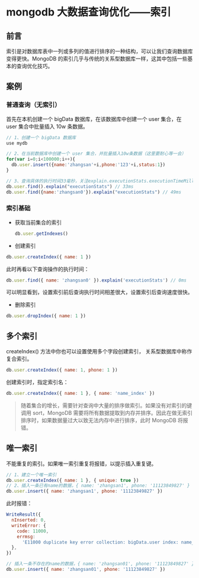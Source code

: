 # mongodb 大数据查询优化——索引

## 前言

索引是对数据库表中一列或多列的值进行排序的一种结构，可以让我们查询数据库变得更快。MongoDB 的索引几乎与传统的关系型数据库一样，这其中包括一些基本的查询优化技巧。

## 案例

### 普通查询（无索引）

首先在本机创建一个 bigData 数据库，在该数据库中创建一个 user 集合，在 user 集合中批量插入 10w 条数据。

```js
// 1、创建一个 bigData 数据库
use mydb

// 2、在当前数据库中创建一个 user 集合，并批量插入10w条数据（这里要耐心等一会）
for(var i=0;i<100000;i++){
  db.user.insert({name:'zhangsan'+i,phone:'123'+i,status:1})
}

// 3、查询具体的执行时间33毫秒，关注explain.executionStats.executionTimeMillis:33
db.user.find().explain("executionStats") // 33ms
db.user.find({name:'zhangsan0'}).explain("executionStats") // 49ms
```

### 索引基础

- 获取当前集合的索引
  ```js
  db.user.getIndexes()
  ```
- 创建索引

```js
db.user.createIndex({ name: 1 })
```

此时再看以下查询操作的执行时间：

```js
db.user.find({ name: 'zhangsan0' }).explain('executionStats') // 0ms
```

可以明显看到，设置索引前后查询执行时间相差很大，设置索引后查询速度很快。

- 删除索引

```js
db.user.dropIndex({ name: 1 })
```

## 多个索引

createIndex() 方法中你也可以设置使用多个字段创建索引，
关系型数据库中称作复合索引。

```js
db.user.createIndex({ name: 1, phone: 1 })
```

创建索引时，指定索引名：

```js
db.user.createIndex({ name: 1 }, { name: 'name_index' })
```

> 随着集合的增长，需要针对查询中大量的排序做索引。如果没有对索引的键调用 sort，MongoDB 需要将所有数据提取到内存并排序。因此在做无索引排序时，如果数据量过大以致无法内存中进行排序，此时 MongoDB 将报错。

## 唯一索引

不能重复的索引。如果唯一索引重复将报错，以提示插入重复键。

```js
// 1、建立一个唯一索引
db.user.createIndex({ name: 1 }, { unique: true })
// 2、插入一条已有name的数据，{ name: 'zhangsan1', phone: '11123849827' }
db.user.insert({ name: 'zhangsan1', phone: '11123849827' })
```

此时报错：

```js
WriteResult({
  nInserted: 0,
  writeError: {
    code: 11000,
    errmsg:
      'E11000 duplicate key error collection: bigData.user index: name_1 dup key: { name: "zhangsan1" }',
  },
})
```

```js
// 插入一条不存在的name的数据，{ name: 'zhangsan01', phone: '11123849827' }
db.user.insert({ name: 'zhangsan01', phone: '11123849827' })
```
